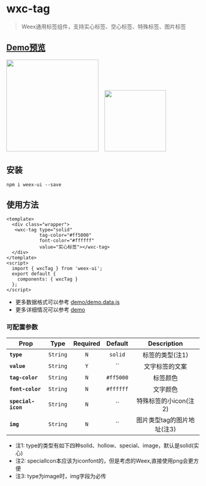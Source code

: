 # wxc-tag 

> Weex通用标签组件，支持实心标签、空心标签、特殊标签、图片标签

## [Demo预览](https://h5.m.taobao.com/trip/wxc-tag/index.html?_wx_tpl=https%3A%2F%2Fh5.m.taobao.com%2Ftrip%2Fwxc-tag%2Fdemo%2Findex.native-min.js)
<img src="https://gw.alipayobjects.com/zos/rmsportal/hErVCTKqGcxNiyAmVWkp.gif" width="240"/>&nbsp;&nbsp;&nbsp;&nbsp;<img src="http://gtms01.alicdn.com/tfs/TB11omrSXXXXXagXVXXXXXXXXXX-200-200.png" width="160"/>

## 安装

```shell
npm i weex-ui --save
```

## 使用方法

```vue
<template>
  <div class="wrapper">
   <wxc-tag type="solid"
            tag-color="#ff5000"
            font-color="#ffffff"
            value="实心标签"></wxc-tag>
  </div>
</template>
<script>
  import { wxcTag } from 'weex-ui';
  export default {
    components: { wxcTag }
  };
</script>
```

- 更多数据格式可以参考 [demo/demo.data.js](https://github.com/alibaba/weex-ui/blob/master/example/tag/demo.data.js)
- 更多详细情况可以参考 [demo](https://github.com/alibaba/weex-ui/blob/master/example/tag/index.vue)


### 可配置参数

| Prop | Type | Required | Default | Description |
| ---- |:----:|:---:|:-------:| :----------:|
| **`type`** | `String` | `N` | `solid` | 标签的类型(注1) |
| **`value`** | `String` | `Y` | `` | 文字标签的文案 |
| **`tag-color`** | `String` | `N` | `#ff5000` | 标签颜色 |
| **`font-color`** | `String` | `N` | `#ffffff` | 文字颜色 |
| **`special-icon`** | `String` | `N` | `` | 特殊标签的小icon(注2) |
| **`img`** | `String` | `N` | `` | 图片类型tag的图片地址(注3) |

* 注1: type的类型有如下四种solid、hollow、special、image，默认是solid(实心)
* 注2: specialIcon本应该为iconfont的，但是考虑的Weex,直接使用png会更方便
* 注3: type为image时，img字段为必传
